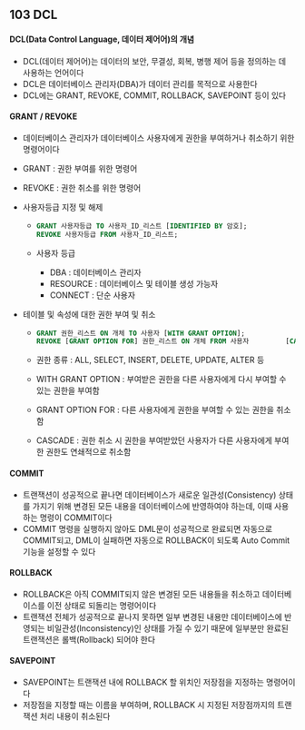 ## 103 DCL

#### DCL(Data Control Language, 데이터 제어어)의 개념

- DCL(데이터 제어어)는 데이터의 보안, 무결성, 회복, 병행 제어 등을 정의하는 데 사용하는 언어이다
- DCL은 데이터베이스 관리자(DBA)가 데이터 관리를 목적으로 사용한다
- DCL에는 GRANT, REVOKE, COMMIT, ROLLBACK, SAVEPOINT 등이 있다



#### GRANT / REVOKE

- 데이터베이스 관리자가 데이터베이스 사용자에게 권한을 부여하거나 취소하기 위한 명령어이다

- GRANT : 권한 부여를 위한 명령어

- REVOKE : 권한 취소를 위한 명령어

- 사용자등급 지정 및 해제

  - ```sql
    GRANT 사용자등급 TO 사용자_ID_리스트 [IDENTIFIED BY 암호];
    REVOKE 사용자등급 FROM 사용자_ID_리스트;
    ```

  - 사용자 등급

    - DBA : 데이터베이스 관리자
    - RESOURCE : 데이터베이스 및 테이블 생성 가능자
    - CONNECT : 단순 사용자

- 테이블 및 속성에 대한 권한 부여 및 취소

  - ```sql
    GRANT 권한_리스트 ON 개체 TO 사용자 [WITH GRANT OPTION];
    REVOKE [GRANT OPTION FOR] 권한_리스트 ON 개체 FROM 사용자 		[CASCADE];
    ```

  - 권한 종류 : ALL, SELECT, INSERT, DELETE, UPDATE, ALTER 등

  - WITH GRANT OPTION : 부여받은 권한을 다른 사용자에게 다시 부여할 수 있는 권한을 부여함

  - GRANT OPTION FOR : 다른 사용자에게 권한을 부여할 수 있는 권한을 취소함

  - CASCADE : 권한 취소 시 권한을 부여받았던 사용자가 다른 사용자에게 부여한 권한도 연쇄적으로 취소함



#### COMMIT

- 트랜잭션이 성공적으로 끝나면 데이터베이스가 새로운 일관성(Consistency) 상태를 가지기 위해 변경된 모든 내용을 데이터베이스에 반영하여야 하는데, 이때 사용하는 명령이 COMMIT이다
- COMMIT 명령을 실행하지 않아도 DML문이 성공적으로 완료되면 자동으로 COMMIT되고, DML이 실패하면 자동으로 ROLLBACK이 되도록 Auto Commit 기능을 설정할 수 있다



#### ROLLBACK

- ROLLBACK은 아직 COMMIT되지 않은 변경된 모든 내용들을 취소하고 데이터베이스를 이전 상태로 되돌리는 명령어이다
- 트랜잭션 전체가 성공적으로 끝나지 못하면 일부 변경된 내용만 데이터베이스에 반영되는 비일관성(Inconsistency)인 상태를 가질 수 있기 때문에 일부분만 완료된 트랜잭션은 롤백(Rollback) 되어야 한다



#### SAVEPOINT

- SAVEPOINT는 트랜잭션 내에 ROLLBACK 할 위치인 저장점을 지정하는 명령어이다
- 저장점을 지정할 때는 이름을 부여하며, ROLLBACK 시 지정된 저장점까지의 트랜잭션 처리 내용이 취소된다